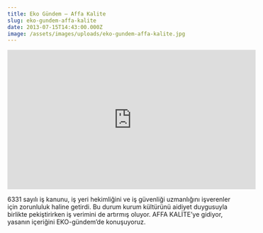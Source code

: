 ```yaml
---
title: Eko Gündem – Affa Kalite
slug: eko-gundem-affa-kalite
date: 2013-07-15T14:43:00.000Z
image: /assets/images/uploads/eko-gundem-affa-kalite.jpg
---
```

<iframe width="560" height="315" src="https://www.youtube.com/embed/_s8FjakL_eQ" frameborder="0" allow="accelerometer; autoplay; clipboard-write; encrypted-media; gyroscope; picture-in-picture" allowfullscreen></iframe>

6331 sayılı iş kanunu, iş yeri hekimliğini ve iş güvenliği uzmanlığını işverenler için zorunluluk haline getirdi. Bu durum kurum kültürünü aidiyet duygusuyla birlikte pekiştirirken iş verimini de artırmış oluyor. AFFA KALİTE’ye gidiyor, yasanın içeriğini EKO-gündem’de konuşuyoruz.